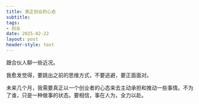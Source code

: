 ```yaml
---
title: 真正创业的心态
subtitle: 
tags: 
- 创业
date: 2025-02-22
layout: post
header-style: text
---
```


跟合伙人聊一些近况。

我愈发觉得，要跳出之前的思维方式，不要逃避，要正面面对。

未来几个月，我需要真正以一个创业者的心态来去主动承担和推动一些事情。不为了谁，只是一种做事的状态。要相信，事在人为，全力以赴。